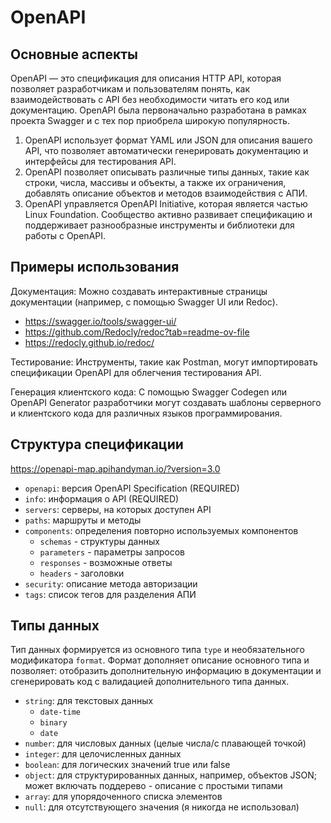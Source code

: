 # OpenAPI
## Основные аспекты

OpenAPI — это спецификация для описания HTTP API, которая позволяет разработчикам и пользователям понять, 
как взаимодействовать с API без необходимости читать его код или документацию. OpenAPI была первоначально 
разработана в рамках проекта Swagger и с тех пор приобрела широкую популярность.

1. OpenAPI использует формат YAML или JSON для описания вашего API, что позволяет автоматически генерировать 
документацию и интерфейсы для тестирования API.
2. OpenAPI позволяет описывать различные типы данных, такие как строки, числа, массивы и объекты, 
а также их ограничения, добавлять описание объектов и методов взаимодействия с АПИ.
3. OpenAPI управляется OpenAPI Initiative, которая является частью Linux Foundation. Сообщество активно развивает 
спецификацию и поддерживает разнообразные инструменты и библиотеки для работы с OpenAPI.

## Примеры использования

Документация: Можно создавать интерактивные страницы документации (например, с помощью Swagger UI или Redoc).

- https://swagger.io/tools/swagger-ui/
- https://github.com/Redocly/redoc?tab=readme-ov-file
- https://redocly.github.io/redoc/

Тестирование: Инструменты, такие как Postman, могут импортировать спецификации OpenAPI для облегчения тестирования API.

Генерация клиентского кода: С помощью Swagger Codegen или OpenAPI Generator разработчики могут создавать шаблоны 
серверного и клиентского кода для различных языков программирования.

## Структура спецификации

https://openapi-map.apihandyman.io/?version=3.0

- `openapi`: версия OpenAPI Specification (REQUIRED)
- `info`: информация о API (REQUIRED)
- `servers`: серверы, на которых доступен API
- `paths`: маршруты и методы
- `components`: определения повторно используемых компонентов
  - `schemas` - структуры данных
  - `parameters` - параметры запросов
  - `responses` - возможные ответы
  - `headers` - заголовки
- `security`: описание метода авторизации
- `tags`: список тегов для разделения АПИ

## Типы данных

Тип данных формируется из основного типа `type` и необязательного модификатора `format`. Формат дополняет 
описание основного типа и позволяет: отобразить дополнительную информацию в документации и сгенерировать
код с валидацией дополнительного типа данных.

- `string`: для текстовых данных
  - `date-time`
  - `binary`
  - `date`
- `number`: для числовых данных (целые числа/с плавающей точкой)
- `integer`: для целочисленных данных
- `boolean`: для логических значений true или false
- `object`: для структурированных данных, например, объектов JSON; может включать поддерево - описание с простыми типами
- `array`: для упорядоченного списка элементов
- `null`: для отсутствующего значения (я никогда не использовал)
